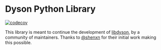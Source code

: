 # Dyson Python Library

[![codecov](https://codecov.io/gh/libdyson-wg/libdyson_neo/branch/main/graph/badge.svg?token=v2OypI2WaI)](https://codecov.io/gh/libdyson-wg/libdyson_neo)

This library is meant to continue the development of [libdyson](https://github.com/shenxn/libdyson), by a community of maintainers. Thanks to [@shenxn](https://github.com/shenxn) for their initial work making this possible.

